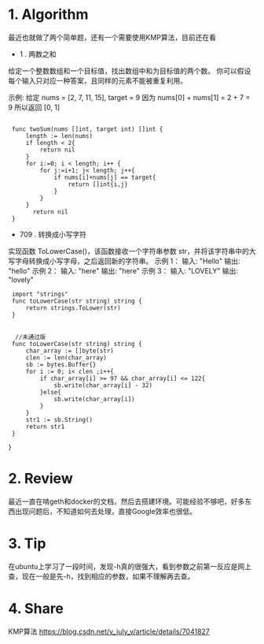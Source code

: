 # 1. Algorithm
最近也就做了两个简单题，还有一个需要使用KMP算法，目前还在看
- 1 .   两数之和

 给定一个整数数组和一个目标值，找出数组中和为目标值的两个数。
 你可以假设每个输入只对应一种答案，且同样的元素不能被重复利用。
 
 示例:
 给定 nums = [2, 7, 11, 15], target = 9
 因为 nums[0] + nums[1] = 2 + 7 = 9
 所以返回 [0, 1]
```

 func twoSum(nums []int, target int) []int {
     length := len(nums)
     if length < 2{
         return nil
     }
     for i:=0; i < length; i++ {
         for j:=i+1; j< length; j++{
             if nums[i]+nums[j] == target{
                 return []int{i,j}
             }
         }
     }
       return nil
 }
```

- 709 .   转换成小写字符

实现函数 ToLowerCase()，该函数接收一个字符串参数 str，并将该字符串中的大写字母转换成小写字母，之后返回新的字符串。
 示例 1：
 输入: "Hello"
 输出: "hello"
 示例 2：
 输入: "here"
 输出: "here"
 示例 3：
 输入: "LOVELY"
 输出: "lovely"
```
 import "strings"
 func toLowerCase(str string) string {
     return strings.ToLower(str)
 }
 
 
  //未通过版
 func toLowerCase(str string) string {
     char_array := []byte(str)
     clen := len(char_array)
     sb := bytes.Buffer{}
     for i := 0; i< clen ;i++{
         if char_array[i] >= 97 && char_array[i] <= 122{
             sb.write(char_array[i] - 32)
         }else{
             sb.write(char_array[i])
         }
     }
     str1 := sb.String()
     return str1
 }
    
}
```


# 2. Review
最近一直在啃geth和docker的文档，然后去搭建环境。可能经验不够吧，好多东西出现问题后，不知道如何去处理，直接Google效率也很低。

# 3. Tip

在ubuntu上学习了一段时间，发现-h真的很强大，看到参数之前第一反应是网上查，现在一般是先-h，找到相应的参数，如果不理解再去查。


# 4. Share
 KMP算法 https://blog.csdn.net/v_july_v/article/details/7041827
